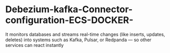 # Debezium-kafka-Connector-configuration-ECS-DOCKER-
It monitors databases and streams real-time changes (like inserts, updates, deletes) into systems such as Kafka, Pulsar, or Redpanda — so other services can react instantly
